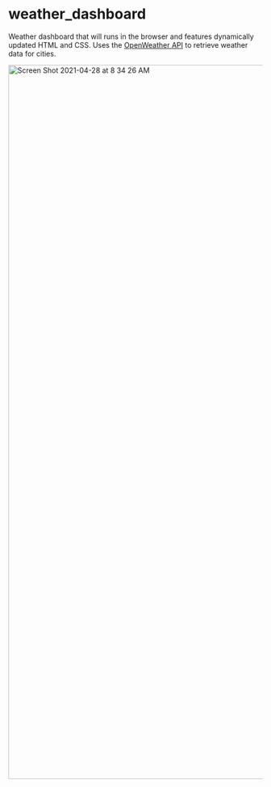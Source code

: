 # weather_dashboard
Weather dashboard that will runs in the browser and features dynamically updated HTML and CSS.  Uses the [OpenWeather API](https://openweathermap.org/api) to retrieve weather data for cities. 


<img width="1414" alt="Screen Shot 2021-04-28 at 8 34 26 AM" src="https://user-images.githubusercontent.com/78760719/116405695-ec6c0a00-a7fd-11eb-9882-0d64424ecb0f.png">
